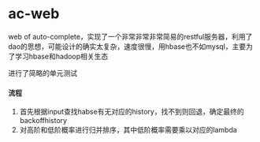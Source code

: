 # ac-web
web of auto-complete，实现了一个非常非常非常简易的restful服务器，利用了dao的思想，可能设计的确实太复杂，速度很慢，用hbase也不如mysql，主要为了学习hbase和hadoop相关生态

进行了简略的单元测试
#### 流程
1. 首先根据input查找habse有无对应的history，找不到则回退，确定最终的backoffhistory
2. 对高阶和低阶概率进行归并排序，其中低阶概率需要乘以对应的lambda